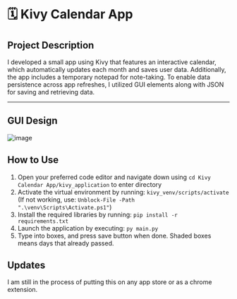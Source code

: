 # 🗓️ Kivy Calendar App

## Project Description

I developed a small app using Kivy that features an interactive calendar, which automatically updates each month and saves user data. Additionally, the app includes a temporary notepad for note-taking. To enable data persistence across app refreshes, I utilized GUI elements along with JSON for saving and retrieving data.

***    

## GUI Design

![image](https://github.com/user-attachments/assets/c07a7053-cfff-406b-840c-0ef2467edd66)

## How to Use

1. Open your preferred code editor and navigate down using `cd Kivy Calendar App/kivy_application` to enter directory
2. Activate the virtual environment by running: `kivy_venv/scripts/activate` (If not working, use: `Unblock-File -Path ".\venv\Scripts\Activate.ps1"`)
3. Install the required libraries by running: `pip install -r requirements.txt`
4. Launch the application by executing: `py main.py`
5. Type into boxes, and press save button when done. Shaded boxes means days that already passed.

## Updates

I am still in the process of putting this on any app store or as a chrome extension.
